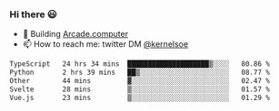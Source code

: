 ### Hi there 😃

- 🔨 Building [Arcade.computer](https://arcade.computer)
- 📫 How to reach me: twitter DM [@kernelsoe](https://twitter.com/kernelsoe)

<!--START_SECTION:waka-->

```txt
TypeScript   24 hrs 34 mins  ████████████████████▒░░░░   80.86 %
Python       2 hrs 39 mins   ██▒░░░░░░░░░░░░░░░░░░░░░░   08.77 %
Other        44 mins         ▓░░░░░░░░░░░░░░░░░░░░░░░░   02.47 %
Svelte       28 mins         ▒░░░░░░░░░░░░░░░░░░░░░░░░   01.57 %
Vue.js       23 mins         ▒░░░░░░░░░░░░░░░░░░░░░░░░   01.29 %
```

<!--END_SECTION:waka-->
